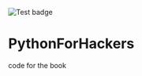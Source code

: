 ![Test badge](https://github.com/shantnu/PyEng/actions/workflows/main.yml/badge.svg)

# PythonForHackers

code for the book
